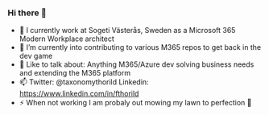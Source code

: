 ### Hi there 👋


- 💼 I currently work at Sogeti Västerås, Sweden as a Microsoft 365 Modern Workplace architect
- 🤗 I’m currently into contributing to various M365 repos to get back in the dev game
- 💬 Like to talk about: Anything M365/Azure dev solving business needs and extending the M365 platform
- 📫 Twitter: @taxonomythorild Linkedin: https://www.linkedin.com/in/fthorild 
- ⚡ When not working I am probaly out mowing my lawn to perfection 🌱


